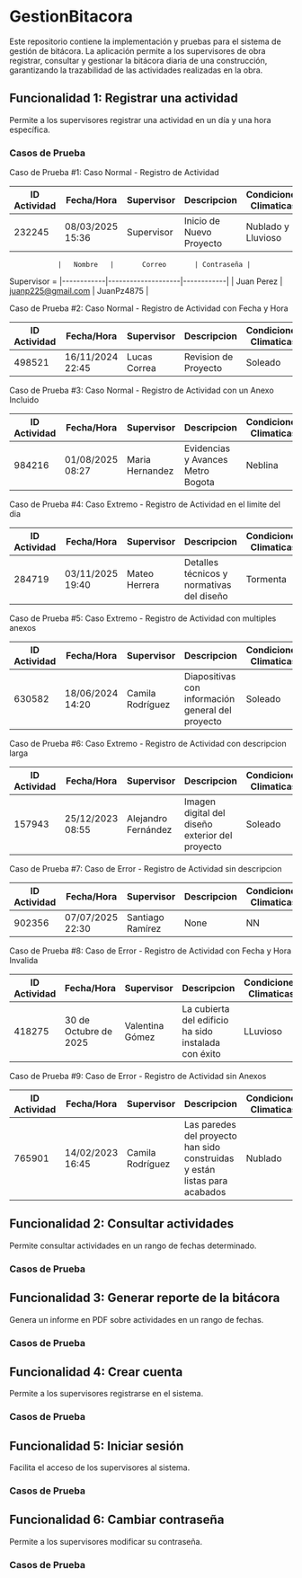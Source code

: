 # GestionBitacora

Este repositorio contiene la implementación y pruebas para el sistema de gestión de bitácora. La aplicación permite a los supervisores de obra registrar, consultar y gestionar la bitácora diaria de una construcción, garantizando la trazabilidad de las actividades realizadas en la obra.



## Funcionalidad 1: Registrar una actividad

Permite a los supervisores registrar una actividad en un día y una hora específica.

### Casos de Prueba

Caso de Prueba #1: Caso Normal - Registro de Actividad

| ID Actividad |    Fecha/Hora    | Supervisor |        Descripcion       | Condiciones Climaticas |      Anexos      |
|--------------|------------------|------------|--------------------------|------------------------|------------------|
|    232245    | 08/03/2025 15:36 | Supervisor | Inicio de Nuevo Proyecto |   Nublado y Lluvioso   | InfoProyecto.pdf | 

                |   Nombre   |       Correo       | Contraseña |
 Supervisor =   |------------|--------------------|------------|
                | Juan Perez | juanp225@gmail.com | JuanPz4875 |


Caso de Prueba #2: Caso Normal - Registro de Actividad con Fecha y Hora

| ID Actividad |    Fecha/Hora    |  Supervisor  |        Descripcion       | Condiciones Climaticas |           Anexos          |
|--------------|------------------|--------------|--------------------------|------------------------|---------------------------|
|    498521    | 16/11/2024 22:45 | Lucas Correa |   Revision de Proyecto   |         Soleado        | ProyectoReorganizado.docx | 


Caso de Prueba #3: Caso Normal - Registro de Actividad con un Anexo Incluido

| ID Actividad |    Fecha/Hora    |   Supervisor    |            Descripcion            | Condiciones Climaticas |        Anexos       |
|--------------|------------------|-----------------|-----------------------------------|------------------------|---------------------|
|    984216    | 01/08/2025 08:27 | Maria Hernandez | Evidencias y Avances Metro Bogota |        Neblina         | EvidenciasMetro.pdf | 


Caso de Prueba #4: Caso Extremo - Registro de Actividad en el limite del dia

| ID Actividad |    Fecha/Hora    |   Supervisor    |                Descripcion                | Condiciones Climaticas  |             Anexos            |
|--------------|------------------|-----------------|-------------------------------------------|-------------------------|-------------------------------|
|    284719    | 03/11/2025 19:40 |  Mateo Herrera  | Detalles técnicos y normativas del diseño |        Tormenta         | Especificaciones_Tecnicas.pdf | 


Caso de Prueba #5: Caso Extremo - Registro de Actividad con multiples anexos

| ID Actividad |    Fecha/Hora    |    Supervisor    |                    Descripcion                    | Condiciones Climaticas |           Anexos           |
|--------------|------------------|------------------|---------------------------------------------------|------------------------|----------------------------|
|    630582    | 18/06/2024 14:20 | Camila Rodríguez | Diapositivas con información general del proyecto |        Soleado         | Presentacion_Proyecto.pptx | 


Caso de Prueba #6: Caso Extremo - Registro de Actividad con descripcion larga

| ID Actividad |    Fecha/Hora    |     Supervisor      |                   Descripcion                   | Condiciones Climaticas |       Anexos       |
|--------------|------------------|---------------------|-------------------------------------------------|------------------------|--------------------|
|    157943    | 25/12/2023 08:55 | Alejandro Fernández | Imagen digital del diseño exterior del proyecto |        Soleado         | Render_Fachada.png | 


Caso de Prueba #7: Caso de Error - Registro de Actividad sin descripcion

| ID Actividad |    Fecha/Hora    |    Supervisor    | Descripcion | Condiciones Climaticas |         Anexos        |
|--------------|------------------|------------------|-------------|------------------------|-----------------------|
|    902356    | 07/07/2025 22:30 | Santiago Ramírez |    None     |           NN           | Presupuesto_Obra.xlsx | 


Caso de Prueba #8: Caso de Error - Registro de Actividad con Fecha y Hora Invalida

| ID Actividad |      Fecha/Hora       |   Supervisor    |                      Descripcion                     | Condiciones Climaticas |           Anexos         |
|--------------|-----------------------|-----------------|------------------------------------------------------|------------------------|--------------------------|
|    418275    | 30 de Octubre de 2025 | Valentina Gómez | La cubierta del edificio ha sido instalada con éxito |        LLuvioso        | Planos_Estructurales.pdf | 


Caso de Prueba #9: Caso de Error - Registro de Actividad sin Anexos

| ID Actividad |    Fecha/Hora    |    Supervisor    |                                 Descripcion                                | Condiciones Climaticas | Anexos |
|--------------|------------------|------------------|----------------------------------------------------------------------------|------------------------|--------|
|    765901    | 14/02/2023 16:45 | Camila Rodríguez | Las paredes del proyecto han sido construidas y están listas para acabados |        Nublado         |  None  | 





## Funcionalidad 2: Consultar actividades

Permite consultar actividades en un rango de fechas determinado.

### Casos de Prueba



## Funcionalidad 3: Generar reporte de la bitácora

Genera un informe en PDF sobre actividades en un rango de fechas.
### Casos de Prueba

## Funcionalidad 4: Crear cuenta

Permite a los supervisores registrarse en el sistema.
### Casos de Prueba

## Funcionalidad 5: Iniciar sesión

Facilita el acceso de los supervisores al sistema.
### Casos de Prueba

## Funcionalidad 6: Cambiar contraseña

Permite a los supervisores modificar su contraseña.
### Casos de Prueba

